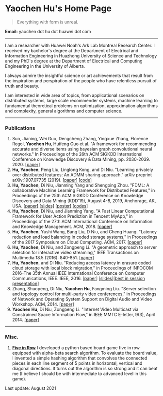 # Yaochen Hu's Home Page

> Everything with form is unreal. 

**Email:** yaochen dot hu dot huawei dot com

---

I am a researcher with Huawei Noah's Ark Lab Montreal Research Center. I received my bachelor's degree at the Department of Electrical and Information Engineering in Huazhong University of Science and Technology and my PhD's degree at the Department of Electrical and Computing Engineering in the University of Alberta.

I always admire the insightful science or art achievements that result from the inspiration and perspiration of the people who have relentless pursuit of truth and beauty. 

I am interested in wide area of topics, from applicational scenarios on distributed systems, large scale recommender systems, machine learning to fundamental theoretical problems on optimization, approximation algorithms and complexity, general algorithms and computer science. 

---
### Publications
1. Sun, Jianing, Wei Guo, Dengcheng Zhang, Yingxue Zhang, Florence Regol, **Yaochen Hu**, Huifeng Guo et al. "A framework for recommending accurate and diverse items using bayesian graph convolutional neural networks." In Proceedings of the 26th ACM SIGKDD International Conference on Knowledge Discovery & Data Mining, pp. 2030-2039. 2020. [[paper]](./papers/paper_sun2019BGCN.pdf)
1. **Hu, Yaochen**, Peng Liu, Linglong Kong, and Di Niu. "Learning privately over distributed features: An ADMM sharing approach." arXiv preprint arXiv:1907.07735 (2019). [[paper]](./papers/paper_yhu2019DPADMM.pdf) [[code]](https://github.com/hyclex/fdml_dp_admm_sharing)
1. **Hu, Yaochen**, Di Niu, Jianming Yang and Shengping Zhou. "FDML: A collaborative Machine Learning Framework for Distributed Features," in Proceedings of the 25th ACM SIGKDD Conference on Knowledge Discovery and Data Mining (KDD'19), August 4-8, 2019, Anchorage, AK, USA. [[paper]](./papers/paper_yhu19FDML.pdf) [[slides]](./papers/slides_yhu19FDML.pdf) [[poster]](./papers/poster_yhu19FDML.pdf) [[codes]](https://www.dropbox.com/sh/o8hxeelz8qvqzmw/AAB7syrsp6oUizyVl5gTAFIpa?dl=0)
1. **Hu, Yaochen**, Di Niu, and Jianming Yang. "A Fast Linear Computational Framework for User Action Prediction in Tencent MyApp," in Proceedings of the 27th ACM International Conference on Information and Knowledge Management. ACM, 2018. [[paper]](./papers/paper_yhu18FFFM.pdf)
1. **Hu, Yaochen**, Yushi Wang, Bang Liu, D Niu, and Cheng Huang. "Latency reduction and load balancing in coded storage systems," in Proceedings of the 2017 Symposium on Cloud Computing. ACM, 2017. [[paper]](./papers/paper_yhu17latency.pdf)
1. **Hu, Yaochen**, Di Niu, and Zongpeng Li. "A geometric approach to server selection for interactive video streaming," IEEE Transactions on Multimedia 18.5 (2016): 840-851. [[paper]](./papers/paper_yhu16geometric.pdf)
1. **Hu, Yaochen**, and Di Niu. "Reducing access latency in erasure coded cloud storage with local block migration," in Proceedings of INFOCOM 2016-The 35th Annual IEEE International Conference on Computer Communications, IEEE. IEEE, 2016. [[paper]](./papers/paper_yhu16reducing.pdf) [[slides]](./papers/slides_yhu16reducding.pdf)[[best in session presentation]](./papers/cert_yhu16reducing.pdf)
1. Zhang, Shuopeng, Di Niu, **Yaochen Hu**, Fangming Liu. "Server selection and topology control for multi-party video conferences," in Proceedings of Network and Operating System Support on Digital Audio and Video Workshop. ACM, 2014. [[paper]](./papers/paper_zhang14server.pdf)
1. **Yaochen Hu**, Di Niu, Zongpeng Li. "Internet Video Multicast via Constrained Space Information Flow," in IEEE MMTC E-letter, 9(3), April 2014. [[paper]](./papers/paper_yhu14internet.pdf)

---
### Misc. 
1. [**Five in Row**](https://github.com/hyclex/five_in_row) I developed a python based board game five in row equipped with alpha-beta search algorithm. To evaluate the board value, I invented a simple hashing algorithm that convolves the connected pieces in each line segment of 5 points in horizontal, vertical and diagonal directions. It turns out the algorithm is so strong and it can beat me (I believe I should be with intermediate to advanced level in this game). 


Last update: August 2021